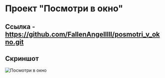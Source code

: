 # Проект "Посмотри в окно"
## Ссылка - https://github.com/FallenAngelllll/posmotri_v_okno.git
## Скриншот
![Посмотри в окно](https://github.com/FallenAngelllll/posmotri_v_okno/assets/146023380/95dfb6cb-31c2-4ac2-83f2-13e95dd46185)

